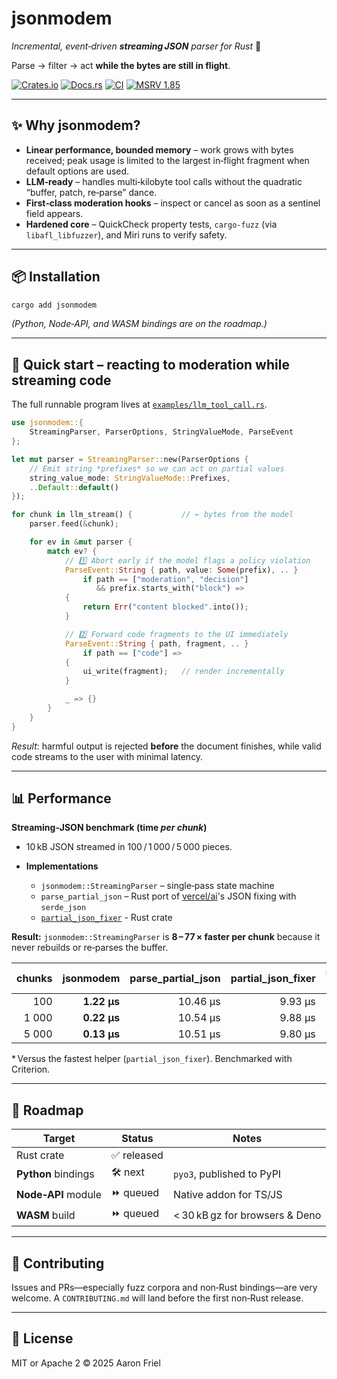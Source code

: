 # jsonmodem
*Incremental, event‑driven **streaming JSON** parser for Rust* 🚀


Parse → filter → act **while the bytes are still in flight**.

[![Crates.io](https://img.shields.io/crates/v/jsonmodem)](https://crates.io/crates/jsonmodem)
[![Docs.rs](https://img.shields.io/docsrs/jsonmodem)](https://docs.rs/jsonmodem)
[![CI](https://github.com/aaronfriel/jsonmodem/actions/workflows/ci.yml/badge.svg)](…) [![MSRV
1.85](https://img.shields.io/badge/MSRV-1.85-blue)](#msrv)

---

## ✨ Why jsonmodem?

* **Linear performance, bounded memory** – work grows with bytes received; peak usage is limited to
  the largest in‑flight fragment when default options are used.
* **LLM‑ready** – handles multi‑kilobyte tool calls without the quadratic “buffer, patch, re‑parse”
  dance.
* **First‑class moderation hooks** – inspect or cancel as soon as a sentinel field appears.
* **Hardened core** – QuickCheck property tests, `cargo‑fuzz` (via `libafl_libfuzzer`), and Miri
  runs to verify safety.

---

## 📦 Installation

```bash
cargo add jsonmodem
````

*(Python, Node‑API, and WASM bindings are on the roadmap.)*

---

## 🧪 Quick start – reacting to moderation while streaming code


The full runnable program lives at
[`examples/llm_tool_call.rs`](crates/jsonmodem/examples/llm_tool_call.rs).

```rust
use jsonmodem::{
    StreamingParser, ParserOptions, StringValueMode, ParseEvent
};

let mut parser = StreamingParser::new(ParserOptions {
    // Emit string *prefixes* so we can act on partial values
    string_value_mode: StringValueMode::Prefixes,
    ..Default::default()
});

for chunk in llm_stream() {           // ← bytes from the model
    parser.feed(&chunk);

    for ev in &mut parser {
        match ev? {
            // 1️⃣ Abort early if the model flags a policy violation
            ParseEvent::String { path, value: Some(prefix), .. }
                if path == ["moderation", "decision"]
                   && prefix.starts_with("block") =>
            {
                return Err("content blocked".into());
            }

            // 2️⃣ Forward code fragments to the UI immediately
            ParseEvent::String { path, fragment, .. }
                if path == ["code"] =>
            {
                ui_write(fragment);   // render incrementally
            }

            _ => {}
        }
    }
}
```

*Result*: harmful output is rejected **before** the document finishes, while valid code streams to
the user with minimal latency.

---

## 📊 Performance

**Streaming‑JSON benchmark (time *per chunk*)**

* 10 kB JSON streamed in 100 / 1 000 / 5 000 pieces.
* **Implementations**

  * `jsonmodem::StreamingParser` – single‑pass state machine
  * `parse_partial_json` – Rust port of [vercel/ai](https://github.com/vercel/ai)'s JSON fixing with
    `serde_json`
  * [`partial_json_fixer`](https://crates.io/crates/partial-json-fixer) - Rust crate

**Result:** `jsonmodem::StreamingParser` is **8 – 77 × faster per chunk** because it never rebuilds
  or re‑parses the buffer.

| chunks | jsonmodem | parse_partial_json | partial_json_fixer | speed-up\* |
| -----: | --------------: | -------------------: | -------------------: | --------------------------: |
|    100 |     **1.22 µs** |             10.46 µs |              9.93 µs |                   **× 8.2** |
|  1 000 |     **0.22 µs** |             10.54 µs |              9.88 µs |                  **× 44.6** |
|  5 000 |     **0.13 µs** |             10.51 µs |              9.80 µs |                  **× 77.0** |


\* Versus the fastest helper (`partial_json_fixer`). Benchmarked with Criterion.

---

## 🔭 Roadmap

| Target              | Status     | Notes                          |
| ------------------- | ---------- | ------------------------------ |
| Rust crate          | ✅ released |                                |
| **Python** bindings | 🛠 next    | `pyo3`, published to PyPI      |
| **Node‑API** module | ⏩ queued   | Native addon for TS/JS         |
| **WASM** build      | ⏩ queued   | < 30 kB gz for browsers & Deno |

---

## 🤝 Contributing

Issues and PRs—especially fuzz corpora and non‑Rust bindings—are very welcome. A `CONTRIBUTING.md`
will land before the first non‑Rust release.

---

## 📝 License

MIT or Apache 2 © 2025 Aaron Friel

